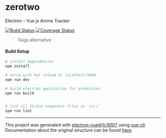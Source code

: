 # zerotwo
Electron - Vue.js Anime Tracker

[![Build Status](https://travis-ci.org/NicoAiko/zerotwo.svg?branch=master)](https://travis-ci.org/NicoAiko/zerotwo)
[![Coverage Status](https://coveralls.io/repos/github/NicoAiko/zerotwo/badge.svg)](https://coveralls.io/github/NicoAiko/zerotwo)

> Taiga alternative

#### Build Setup

``` bash
# install dependencies
npm install

# serve with hot reload at localhost:9080
npm run dev

# build electron application for production
npm run build


# lint all JS/Vue component files in `src/`
npm run lint

```

---

This project was generated with [electron-vue](https://github.com/SimulatedGREG/electron-vue)@[1c165f7](https://github.com/SimulatedGREG/electron-vue/tree/1c165f7c5e56edaf48be0fbb70838a1af26bb015) using [vue-cli](https://github.com/vuejs/vue-cli). Documentation about the original structure can be found [here](https://simulatedgreg.gitbooks.io/electron-vue/content/index.html).
